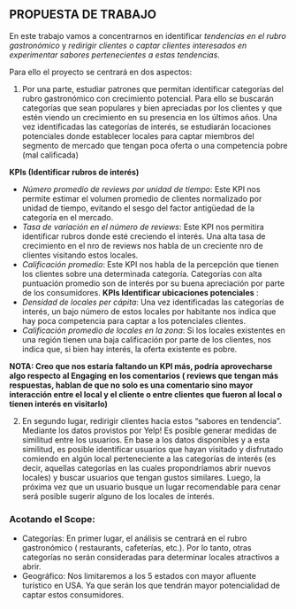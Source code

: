 ## PROPUESTA DE TRABAJO

En este trabajo vamos a concentrarnos en identificar *tendencias en el rubro gastronómico* y *redirigir clientes o captar clientes interesados en experimentar sabores pertenecientes a estas tendencias*. 

Para ello el proyecto se centrará en dos aspectos:

1. Por una parte, estudiar patrones que permitan identificar categorías del rubro gastronómico con crecimiento potencial. Para ello se buscarán  categorías  que sean populares y bien apreciadas por los clientes y que estén viendo un crecimiento en su presencia en los últimos años. Una vez identificadas las categorías de interés, se estudiarán locaciones potenciales donde establecer locales para captar miembros del segmento de mercado que tengan poca oferta o una competencia pobre (mal calificada)

**KPIs (Identificar rubros de interés)**
+ *Número promedio de reviews por unidad de tiempo*: Este KPI nos permite estimar el volumen promedio de clientes normalizado por unidad de tiempo, evitando el sesgo del factor antigüedad de la categoría en el mercado. 
+ *Tasa de variación en el número de reviews*: Este KPI nos permitira identificar rubros donde esté creciendo el interés. Una alta tasa de crecimiento en el nro de reviews nos habla de un creciente nro de clientes visitando estos locales.
+ *Calificación promedio*: Este KPI nos habla de la percepción que tienen los clientes sobre una determinada categoría. Categorías con alta puntuación promedio son de interés por su buena apreciación por parte de los consumidores.
**KPIs Identificar ubicaciones potenciales** :
+ *Densidad de locales per cápita*: Una vez identificadas las categorías de interés, un bajo número de estos locales por habitante nos indica que hay poca competencia para captar a los potenciales clientes.
+ *Calificación promedio de locales en la zona*: Si los locales existentes en una región tienen una baja calificación por parte de los clientes, nos indica que, si bien hay interés, la oferta existente es pobre.

**NOTA: Creo que nos estaría faltando un KPI más, podría aprovecharse algo respecto al Engaging en los comentarios ( reviews que tengan más respuestas, hablan de que no solo es una comentario sino mayor interacción entre el local y el cliente o entre clientes que fueron al local o tienen interés en visitarlo)**



2. En segundo lugar, redirigir clientes hacia estos “sabores en tendencia”. Mediante los datos provistos por Yelp! Es posible generar medidas de similitud entre los usuarios. En base a los datos disponibles y a esta similitud, es posible identificar usuarios que hayan visitado y disfrutado comiendo en algún local perteneciente a las categorías de interés (es decir, aquellas categorías en las cuales propondríamos abrir nuevos locales)  y buscar usuarios que tengan gustos similares. Luego, la próxima vez que un usuario busque un lugar recomendable para cenar será posible sugerir alguno de los locales de interés.


### Acotando el Scope:
+ Categorías: En primer lugar, el análisis se centrará en el rubro gastronómico ( restaurants, cafeterías, etc.). Por lo tanto, otras categorías no serán consideradas para determinar locales atractivos a abrir.
+ Geográfico: Nos limitaremos a los 5 estados con mayor afluente turístico en USA. Ya que serán los que tendrán mayor potencialidad de captar estos consumidores.

